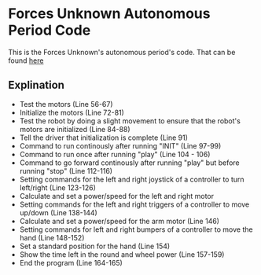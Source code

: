 # Forces Unknown Autonomous Period Code

This is the Forces Unknown's autonomous period's code. That can be found [here](https://github.com/Pooky436/FTC-2019-2020---Main-Code/blob/master/Autonomous%20Period/TestIterativeOpMode.java)

## Explination

* Test the motors (Line 56-67)
* Initialize the motors (Line 72-81)
* Test the robot by doing a slight movement to ensure that the robot's motors are initialized (Line 84-88)
* Tell the driver that initialization is complete (Line 91)
* Command to run continously after running "INIT" (Line 97-99)
* Command to run once after running "play" (Line 104 - 106)
* Command to go forward continously after running "play" but before running "stop" (Line 112-116)
* Setting commands for the left and right joystick of a controller to turn left/right (Line 123-126)
* Calculate and set a power/speed for the left and right motor
* Setting commands for the left and right triggers of a controller to move up/down (Line 138-144)
* Calculate and set a power/speed for the arm motor (Line 146)
* Setting commands for left and right bumpers of a controller to move the hand (Line 148-152)
* Set a standard position for the hand (Line 154)
* Show the time left in the round and wheel power (Line 157-159)
* End the program (Line 164-165)
